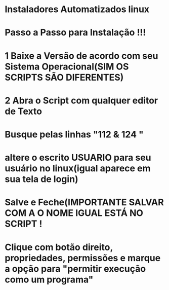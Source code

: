 # Instaladores Automatizados linux
# Passo a Passo para Instalação !!!

# 1 Baixe a Versão de acordo com seu Sistema Operacional(SIM OS SCRIPTS SÃO DIFERENTES)

# 2 Abra o Script com qualquer editor de Texto

# Busque pelas linhas "112 & 124 "

# altere o escrito USUARIO para seu usuário no linux(igual aparece em sua tela de login)

# Salve e Feche(IMPORTANTE SALVAR COM A O NOME IGUAL ESTÁ NO SCRIPT !

# Clique com botão direito, propriedades, permissões e marque a opção para "permitir execução como um programa"




